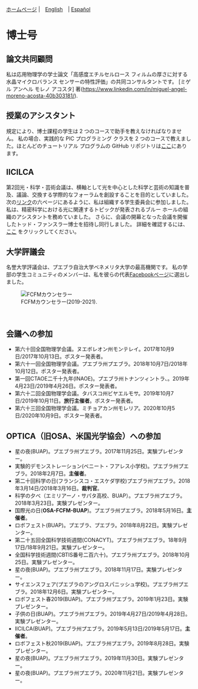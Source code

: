 [ホームページ](indexjp.md) \|　[English](phd.md)　\| [Español](phdesp.md)

# 博士号

## 論文共同顧問

私は応用物理学の学士論文「高感度エチルセルロース フィルムの厚さに対する水晶マイクロバランス センサーの特性評価」の共同コンサルタントです。 [ミゲル アンヘル モレノ アコスタ] 著(https://www.linkedin.com/in/miguel-angel-moreno-acosta-40b303181/).

## 授業のアシスタント

規定により、博士課程の学生は 2 つのコースで助手を教えなければなりません。 私の場合、実践的な PIC プログラミング クラスを 2 つのコースで教えました。ほとんどのチュートリアル プログラムの GitHub リポジトリは[ここ](https://github.com/DavidSA06/Assembly)にあります。

## IICILCA

第2回光・科学・芸術会議は、横軸として光を中心とした科学と芸術の知識を普及、議論、交換する学際的なフォーラムを創設することを目的としていました。 次の[リンク](https://docplayer.es/140187627-Ii-cilca-segundo-congreso-internacional-luz-ciencia-arte.html)の六ページにあるように、私は組織する学生委員会に参加しました。私は、精密科学における光に関連するトピックが発表されるブルー ホールの組織のアシスタントを務めていました。 さらに、会議の開幕となった会議を開催したトッド・ファンスラー博士を招待し同行しました。
詳細を確認するには、[ここ](osaesp.md/#IICILCA) をクリックしてください。

## 大学評議会

名誉大学評議会は、プエブラ自治大学ベネメリタ大学の最高機関です。 私の学部の学生コミュニティのメンバーは、私を彼らの代表[Facebookページ](https://www.facebook.com/Consejeros-Universitarios-David-Silva-y-Antonio-Libreros-832274403806471)に選出しました。

<figure>
  <img
  src="https://imgur.com/D1Dsi2p.jpg"
  alt="FCFMカウンセラー">
  <figcaption>FCFMカウンセラー(2019-2021).
  </figcaption>
</figure>
<br/>

## 会議への参加

- 第六十回全国物理学会議。ヌエボレオン州モンテレイ。2017年10月9日/2017年10月13日。ポスター発表者。
- 第六十一回全国物理学会議。プエブラ州プエブラ。2018年10月7日/2018年10月12日。ポスター発表者。
- 第一回CTAOE二千十九年(INAOE)。プエブラ州トナンツィントラ、。2019年4月23日/2019年4月26日。ポスター発表者。
- 第六十二回全国物理学会議。タバスコ州ビヤエルモサ。2019年10月7日/2019年10月11日。**旅行主催者**。ポスター発表者。
- 第六十三回全国物理学会議。ミチョアカン州モレリア。2020年10月5日/2020年10月9日。ポスター発表者。

## OPTICA（旧OSA、米国光学協会）への参加

- 星の夜(BUAP)。プエブラ州プエブラ。2017年11月25日。実験プレゼンター。
- 実験的デモンストレーション(ベニート・フアレス小学校)。プエブラ州プエブラ。2018年2月7日。**主催者**。
- 第二十回科学の日(フランシスコ・エスケダ学校)プエブラ州プエブラ。2018年3月14日/2018年3月16日。**裁判官**。
- 科学の夕べ（エミリアーノ・サパタ高校、BUAP）。プエブラ州プエブラ。2018年3月23日。実験プレゼンター。
- 国際光の日(**OSA-FCFM-BUAP**)。プエブラ州プエブラ。2018年5月16日。**主催者**。
- ロボフェスト(BUAP)。プエブラ、プエブラ。2018年8月22日。実験プレゼンター。
- 第二十五回全国科学技術週間(CONACYT)。プエブラ州プエブラ。18年9月17日/18年9月21日。実験プレゼンター。
- 全国科学技術週間(CBTIS番号二百六十)。プエブラ州プエブラ。2018年10月25日。実験プレゼンター。
- 星の夜(BUAP)。プエブラ州プエブラ。2018年11月17日。実験プレゼンター。
- サイエンスフェア(プエブラのアングロスパニッシュ学校)。プエブラ州プエブラ。2018年12月6日。実験プレゼンター。
- ロボフェスト春2019(BUAP)。プエブラ州プエブラ。2019年1月23日。実験プレゼンター。
- 子供の日(BUAP)。プエブラ州プエブラ。2019年4月27日/2019年4月28日。実験プレゼンター。
- IICILCA(BUAP)。プエブラ州プエブラ。2019年5月13日/2019年5月17日。**主催者**。
- ロボフェスト秋2019(BUAP)。プエブラ州プエブラ。2019年8月28日。実験プレゼンター。
- 星の夜(BUAP)。プエブラ州プエブラ。2019年11月30日。実験プレゼンター。
- 星の夜(BUAP)。プエブラ州プエブラ。2020年11月21日。実験プレゼンター。

